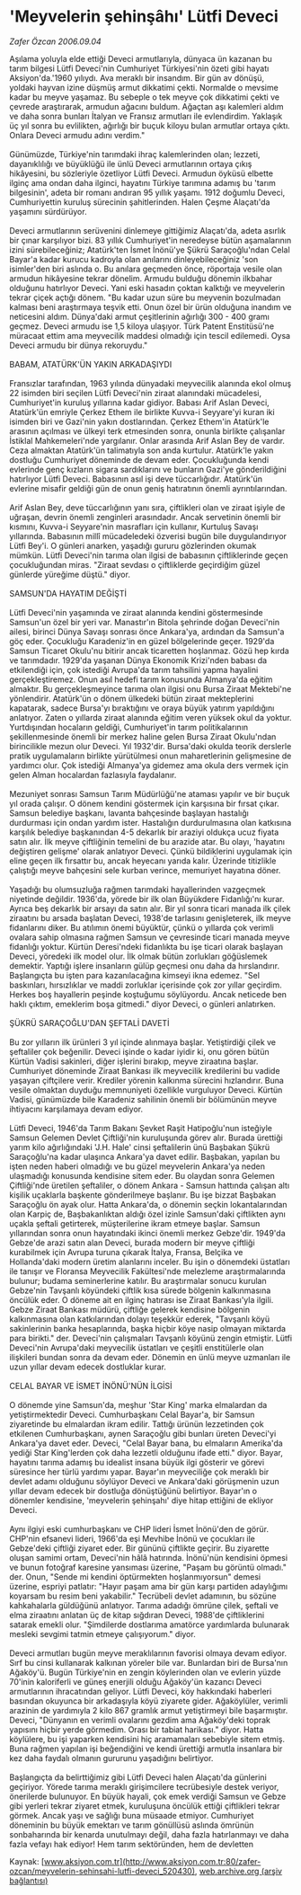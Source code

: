# 'Meyvelerin şehinşâhı' Lütfi Deveci

*Zafer Özcan 2006.09.04*

<div class="pNewsDetailMainContent" itemprop="articleBody">
 Aşılama yoluyla elde ettiği Deveci armutlarıyla, dünyaca ün kazanan bu tarım bilgesi Lütfi Deveci'nin Cumhuriyet Türkiyesi'nin özeti gibi hayatı Aksiyon'da.'1960 yılıydı. Ava meraklı bir insandım. Bir gün av dönüşü, yoldaki hayvan izine düşmüş armut dikkatimi çekti. Normalde o mevsime kadar bu meyve yaşamaz. Bu sebeple o tek meyve çok dikkatimi çekti ve çevrede araştırarak, armudun ağacını buldum. Ağaçtan aşı kalemleri aldım ve daha sonra bunları İtalyan ve Fransız armutları ile evlendirdim. Yaklaşık üç yıl sonra bu evlilikten, ağırlığı bir buçuk kiloyu bulan armutlar ortaya çıktı. Onlara Deveci armudu adını verdim."
 <br/>
 <br/>
 Günümüzde, Türkiye'nin tarımdaki ihraç kalemlerinden olan; lezzeti, dayanıklılığı ve büyüklüğü ile ünlü Deveci armutlarının ortaya çıkış hikâyesini, bu sözleriyle özetliyor Lütfi Deveci. Armudun öyküsü elbette ilginç ama ondan daha ilginci, hayatını Türkiye tarımına adamış bu 'tarım bilgesinin', adeta bir romanı andıran 95 yıllık yaşamı. 1912 doğumlu Deveci, Cumhuriyettin kuruluş sürecinin şahitlerinden. Halen Çeşme Alaçatı'da yaşamını sürdürüyor.
 <br/>
 <br/>
 Deveci armutlarının serüvenini dinlemeye gittiğimiz Alaçatı'da, adeta asırlık bir çınar karşılıyor bizi. 83 yıllık Cumhuriyet'in neredeyse bütün aşamalarının izini sürebileceğiniz; Atatürk'ten İsmet İnönü'ye Şükrü Saraçoğlu'ndan Celal Bayar'a kadar kurucu kadroyla olan anılarını dinleyebileceğiniz 'son isimler'den biri aslında o. Bu anılara geçmeden önce, röportaja vesile olan armudun hikâyesine tekrar dönelim. Armudu bulduğu dönemin ilkbahar olduğunu hatırlıyor Deveci. Yani eski hasadın çoktan kalktığı ve meyvelerin tekrar çiçek açtığı dönem. "Bu kadar uzun süre bu meyvenin bozulmadan kalması beni araştırmaya teşvik etti. Onun özel bir ürün olduğuna inandım ve neticesini aldım. Dünya'daki armut çeşitlerinin ağırlığı 300 - 400 gramı geçmez. Deveci armudu ise 1,5 kiloya ulaşıyor. Türk Patent Enstitüsü'ne müracaat ettim ama meyvecilik maddesi olmadığı için tescil edilemedi. Oysa Deveci armudu bir dünya rekoruydu."
 <br/>
 <br/>
 BABAM, ATATÜRK'ÜN YAKIN ARKADAŞIYDI
 <br/>
 <br/>
 Fransızlar tarafından, 1963 yılında dünyadaki meyvecilik alanında ekol olmuş 22 isimden biri seçilen Lütfi Deveci'nin ziraat alanındaki mücadelesi, Cumhuriyet'in kuruluş yıllarına kadar gidiyor. Babası Arif Aslan Deveci, Atatürk'ün emriyle Çerkez Ethem ile birlikte Kuvva-i Seyyare'yi kuran iki isimden biri ve Gazi'nin yakın dostlarından. Çerkez Ethem'in Atatürk'le arasının açılması ve ülkeyi terk etmesinden sonra, onunla birlikte çalışanlar İstiklal Mahkemeleri'nde yargılanır. Onlar arasında Arif Aslan Bey de vardır. Ceza almaktan Atatürk'ün talimatıyla son anda kurtulur. Atatürk'le yakın dostluğu Cumhuriyet döneminde de devam eder. Çocukluğunda kendi evlerinde genç kızların sigara sardıklarını ve bunların Gazi'ye gönderildiğini hatırlıyor Lütfi Deveci. Babasının asıl işi deve tüccarlığıdır. Atatürk'ün evlerine misafir geldiği gün de onun geniş hatıratının önemli ayrıntılarından.
 <br/>
 <br/>
 Arif Aslan Bey, deve tüccarlığının yanı sıra, çiftlikleri olan ve ziraat işiyle de uğraşan, devrin önemli zenginleri arasındadır. Ancak servetinin önemli bir kısmını, Kuvva-i Seyyare'nin masrafları için kullanır, Kurtuluş Savaşı yıllarında. Babasının millî mücadeledeki özverisi bugün bile duygulandırıyor Lütfi Bey'i. O günleri anarken, yaşadığı gururu gözlerinden okumak mümkün. Lütfi Deveci'nin tarıma olan ilgisi de babasının çiftliklerinde geçen çocukluğundan miras. "Ziraat sevdası o çiftliklerde geçirdiğim güzel günlerde yüreğime düştü." diyor.
 <br/>
 <br/>
 SAMSUN'DA HAYATIM DEĞİŞTİ
 <br/>
 <br/>
 Lütfi Deveci'nin yaşamında ve ziraat alanında kendini göstermesinde Samsun'un özel bir yeri var. Manastır'ın Bitola şehrinde doğan Deveci'nin ailesi, birinci Dünya Savaşı sonrası önce Ankara'ya, ardından da Samsun'a göç eder. Çocukluğu Karadeniz'in en güzel bölgelerinde geçer. 1929'da Samsun Ticaret Okulu'nu bitirir ancak ticaretten hoşlanmaz. Gözü hep kırda ve tarımdadır. 1929'da yaşanan Dünya Ekonomik Krizi'nden babası da etkilendiği için, çok istediği Avrupa'da tarım tahsilini yapma hayalini gerçekleştiremez. Onun asıl hedefi tarım konusunda Almanya'da eğitim almaktır. Bu gerçekleşmeyince tarıma olan ilgisi onu Bursa Ziraat Mektebi'ne yönlendirir. Atatürk'ün o dönem ülkedeki bütün ziraat mekteplerini kapatarak, sadece Bursa'yı bıraktığını ve oraya büyük yatırım yapıldığını anlatıyor. Zaten o yıllarda ziraat alanında eğitim veren yüksek okul da yoktur. Yurtdışından hocaların geldiği, Cumhuriyet'in tarım politikalarının şekillenmesinde önemli bir merkez haline gelen Bursa Ziraat Okulu'ndan birincilikle mezun olur Deveci. Yıl 1932'dir. Bursa'daki okulda teorik derslerle pratik uygulamaların birlikte yürütülmesi onun maharetlerinin gelişmesine de yardımcı olur. Çok istediği Almanya'ya gidemez ama okula ders vermek için gelen Alman hocalardan fazlasıyla faydalanır.
 <br/>
 <br/>
 Mezuniyet sonrası Samsun Tarım Müdürlüğü'ne ataması yapılır ve bir buçuk yıl orada çalışır. O dönem kendini göstermek için karşısına bir fırsat çıkar. Samsun belediye başkanı, lavanta bahçesinde başlayan hastalığı durdurması için ondan yardım ister. Hastalığın durdurulmasına olan katkısına karşılık belediye başkanından 4-5 dekarlık bir araziyi oldukça ucuz fiyata satın alır. İlk meyve çiftliğinin temelini de bu arazide atar. Bu olayı, 'hayatını değiştiren gelişme' olarak anlatıyor Deveci. Çünkü bildiklerini uygulamak için eline geçen ilk fırsattır bu, ancak heyecanı yarıda kalır. Üzerinde titizlikle çalıştığı meyve bahçesini sele kurban verince, memuriyet hayatına döner.
 <br/>
 <br/>
 Yaşadığı bu olumsuzluğa rağmen tarımdaki hayallerinden vazgeçmek niyetinde değildir. 1936'da, yörede bir ilk olan Büyükdere Fidanlığı'nı kurar. Ayrıca beş dekarlık bir arsayı da satın alır. Bir yıl sonra ticari manada ilk çilek ziraatını bu arsada başlatan Deveci, 1938'de tarlasını genişleterek, ilk meyve fidanlarını diker. Bu atılımın önemi büyüktür, çünkü o yıllarda çok verimli ovalara sahip olmasına rağmen Samsun ve çevresinde ticari manada meyve fidanlığı yoktur. Kürtün Deresi'ndeki fidanlıkta bu işe ticari olarak başlayan Deveci, yöredeki ilk model olur. İlk olmak bütün zorlukları göğüslemek demektir. Yaptığı işlere insanların gülüp geçmesi onu daha da hırslandırır. Başlangıçta bu işten para kazanılacağına kimseyi ikna edemez. "Sel baskınları, hırsızlıklar ve maddi zorluklar içerisinde çok zor yıllar geçirdim. Herkes boş hayallerin peşinde koştuğumu söylüyordu. Ancak neticede ben haklı çıktım, emeklerim boşa gitmedi." diyor Deveci, o günleri anlatırken.
 <br/>
 <br/>
 ŞÜKRÜ SARAÇOĞLU'DAN ŞEFTALİ DAVETİ
 <br/>
 <br/>
 Bu zor yılların ilk ürünleri 3 yıl içinde alınmaya başlar. Yetiştirdiği çilek ve şeftaliler çok beğenilir. Deveci işinde o kadar iyidir ki, onu gören bütün Kürtün Vadisi sakinleri, diğer işlerini bırakıp, meyve ziraatına başlar. Cumhuriyet döneminde Ziraat Bankası ilk meyvecilik kredilerini bu vadide yaşayan çiftçilere verir. Krediler yörenin kalkınma sürecini hızlandırır. Buna vesile olmaktan duyduğu memnuniyeti özellikle vurguluyor Deveci. Kürtün Vadisi, günümüzde bile Karadeniz sahilinin önemli bir bölümünün meyve ihtiyacını karşılamaya devam ediyor.
 <br/>
 <br/>
 Lütfi Deveci, 1946'da Tarım Bakanı Şevket Raşit Hatipoğlu'nun isteğiyle Samsun Gelemen Devlet Çiftliği'nin kuruluşunda görev alır. Burada ürettiği yarım kilo ağırlığındaki 'J.H. Hale' cinsi şeftalilerin ünü Başbakan Şükrü Saraçoğlu'na kadar ulaşınca Ankara'ya davet edilir. Başbakan, yapılan bu işten neden haberi olmadığı ve bu güzel meyvelerin Ankara'ya neden ulaşmadığı konusunda kendisine sitem eder. Bu olaydan sonra Gelemen Çiftliği'nde üretilen şeftaliler, o dönem Ankara - Samsun hattında çalışan altı kişilik uçaklarla başkente gönderilmeye başlanır. Bu işe bizzat Başbakan Saraçoğlu ön ayak olur. Hatta Ankara'da, o dönemin seçkin lokantalarından olan Karpiç de, Başbakanlıktan aldığı özel izinle Samsun'daki çiftlikten aynı uçakla şeftali getirterek, müşterilerine ikram etmeye başlar. Samsun yıllarından sonra onun hayatındaki ikinci önemli merkez Gebze'dir. 1949'da Gebze'de arazi satın alan Deveci, burada modern bir meyve çiftliği kurabilmek için Avrupa turuna çıkarak İtalya, Fransa, Belçika ve Hollanda'daki modern üretim alanlarını inceler. Bu işin o dönemdeki üstatları ile tanışır ve Floransa Meyvecilik Fakültesi'nde melezleme araştırmalarında bulunur; budama seminerlerine katılır. Bu araştırmalar sonucu kurulan Gebze'nin Tavşanlı köyündeki çiftlik kısa sürede bölgenin kalkınmasına öncülük eder. O döneme ait en ilginç hatırası ise Ziraat Bankası'yla ilgili. Gebze Ziraat Bankası müdürü, çiftliğe gelerek kendisine bölgenin kalkınmasına olan katkılarından dolayı teşekkür ederek, "Tavşanlı köyü sakinlerinin banka hesaplarında, başka hiçbir köye nasip olmayan miktarda para birikti." der. Deveci'nin çalışmaları Tavşanlı köyünü zengin etmiştir. Lütfi Deveci'nin Avrupa'daki meyvecilik üstatları ve çeşitli enstitülerle olan ilişkileri bundan sonra da devam eder. Dönemin en ünlü meyve uzmanları ile uzun yıllar devam edecek dostluklar kurar.
 <br/>
 <br/>
 CELAL BAYAR VE İSMET İNÖNÜ'NÜN İLGİSİ
 <br/>
 <br/>
 O dönemde yine Samsun'da, meşhur 'Star King' marka elmalardan da yetiştirmektedir Deveci. Cumhurbaşkanı Celal Bayar'a, bir Samsun ziyaretinde bu elmalardan ikram edilir. Tattığı ürünün lezzetinden çok etkilenen Cumhurbaşkanı, aynen Saraçoğlu gibi bunları üreten Deveci'yi Ankara'ya davet eder. Deveci, "Celal Bayar bana, bu elmaların Amerika'da yediği Star King'lerden çok daha lezzetli olduğunu ifade etti." diyor. Bayar, hayatını tarıma adamış bu idealist insana büyük ilgi gösterir ve görevi süresince her türlü yardımı yapar. Bayar'ın meyveciliğe çok meraklı bir devlet adamı olduğunu söylüyor Deveci ve Ankara'daki görüşmenin uzun yıllar devam edecek bir dostluğa dönüştüğünü belirtiyor. Bayar'ın o dönemler kendisine, 'meyvelerin şehinşahı' diye hitap ettiğini de ekliyor Deveci.
 <br/>
 <br/>
 Aynı ilgiyi eski cumhurbaşkanı ve CHP lideri İsmet İnönü'den de görür. CHP'nin efsanevi lideri, 1966'da eşi Mevhibe İnönü ve çocukları ile Gebze'deki çiftliği ziyaret eder. Bir gününü çiftlikte geçirir. Bu ziyarette oluşan samimi ortam, Deveci'nin hâlâ hatırında. İnönü'nün kendisini öpmesi ve bunun fotoğraf karesine yansıması üzerine, "Paşam bu görüntü olmadı." der. Onun, "Sende mi kendini öptürmekten hoşlanmıyorsun" demesi üzerine, espriyi patlatır: "Hayır paşam ama bir gün karşı partiden adaylığımı koyarsam bu resim beni yakabilir." Tecrübeli devlet adamının, bu sözüne kahkahalarla güldüğünü anlatıyor. Tarıma adadığı ömrüne çilek, şeftali ve elma ziraatını anlatan üç de kitap sığdıran Deveci, 1988'de çiftliklerini satarak emekli olur. "Şimdilerde dostlarıma amatörce yardımlarda bulunarak mesleki sevgimi tatmin etmeye çalışıyorum." diyor.
 <br/>
 <br/>
 Deveci armutları bugün meyve meraklılarının favorisi olmaya devam ediyor. Sırf bu cinsi kullanarak kalkınan yöreler bile var. Bunlardan biri de Bursa'nın Ağaköy'ü. Bugün Türkiye'nin en zengin köylerinden olan ve evlerin yüzde 70'inin kaloriferli ve güneş enerjili olduğu Ağaköy'ün kazancı Deveci armutlarının ihracatından geliyor. Lütfi Deveci, köy hakkındaki haberleri basından okuyunca bir arkadaşıyla köyü ziyarete gider. Ağaköylüler, verimli arazinin de yardımıyla 2 kilo 867 gramlık armut yetiştirmeyi bile başarmıştır. Deveci, "Dünyanın en verimli ovalarını gezdim ama Ağaköy'deki toprak yapısını hiçbir yerde görmedim. Orası bir tabiat harikası." diyor. Hatta köylülere, bu işi yaparken kendisini hiç aramamaları sebebiyle sitem etmiş. Buna rağmen yapılan işi beğendiğini ve kendi ürettiği armutla insanlara bir kez daha faydalı olmanın gururunu yaşadığını belirtiyor.
 <br/>
 <br/>
 Başlangıçta da belirttiğimiz gibi Lütfi Deveci halen Alaçatı'da günlerini geçiriyor. Yörede tarıma meraklı girişimcilere tecrübesiyle destek veriyor, önerilerde bulunuyor. En büyük hayali, çok emek verdiği Samsun ve Gebze gibi yerleri tekrar ziyaret etmek, kuruluşuna öncülük ettiği çiftlikleri tekrar görmek. Ancak yaşı ve sağlığı buna müsaade etmiyor. Cumhuriyet döneminin bu büyük emektarı ve tarım gönüllüsü aslında ömrünün sonbaharında bir kenarda unutulmayı değil, daha fazla hatırlanmayı ve daha fazla vefayı hak ediyor! Hem tarım sektöründen, hem de devletten
 <br/>
</div>


Kaynak: [www.aksiyon.com.tr](http://www.aksiyon.com.tr:80/zafer-ozcan/meyvelerin-sehinsahi-lutfi-deveci_520430), [web.archive.org (arşiv bağlantısı)](http://web.archive.org/web/20150831013043/http://www.aksiyon.com.tr:80/zafer-ozcan/meyvelerin-sehinsahi-lutfi-deveci_520430)
